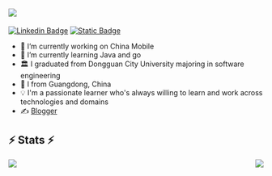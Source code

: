 <h1>
  <a href="https://git.io/typing-svg">
    <img src="https://readme-typing-svg.herokuapp.com/?lines=Hello,+There!+👋;This+is+MuXiang123;Nice+to+meet+you!&size=30">
  </a>
</h1>

[![Linkedin Badge](https://img.shields.io/badge/-LinkedIn-0e76a8?style=flat-square&logo=Linkedin&logoColor=white)](https://www.linkedin.com/in/huankang-zeng-563a0827b/)
[![Static Badge](https://img.shields.io/badge/%E7%9F%A5-ZhiHu-blue)](https://www.zhihu.com/people/kant-47-25)
<br>
- 🔭 I’m currently working on China Mobile
- 🌱 I’m currently learning Java and go
- 🏛  I graduated from Dongguan City University majoring in software engineering
- 🤔  I from Guangdong, China
- 💡   I'm a passionate learner who's always willing to learn and work across technologies and domains
- ✍️ [Blogger](https://www.zhihu.com/people/kant-47-25)

<h2>⚡ Stats ⚡</h2>
<p align=center>
  <div align=center>
    <a href="https://github.com/anuraghazra/github-readme-stats">
      <img align="left" src="https://github-readme-stats.vercel.app/api/top-langs/?username=MuXiang123&title_color=61dafb&text_color=ffffff&icon_color=61dafb&bg_color=20232a&langs_count=8&border_color=61dafb&hide_border=true" />
    </a>
    <a href="https://github.com/anuraghazra/github-readme-stats" title="Go to Source">
      <img align="right" src="https://github-readme-stats.vercel.app/api?username=MuXiang123&show_icons=true&theme=react&border_color=61dafb&hide_border=true" />
    </a>
  </div>
  <br>
</p>
<br>

